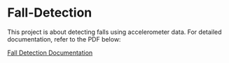 # Fall-Detection

This project is about detecting falls using accelerometer data. For detailed documentation, refer to the PDF below:

[Fall Detection Documentation](Resource/fall_detection.pdf)
